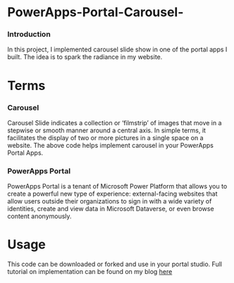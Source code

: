 # PowerApps-Portal-Carousel-
### Introduction
In this project, I implemented carousel slide show in one of the portal apps I built. The idea is to spark the radiance in my website.

# Terms
### Carousel
Carousel Slide indicates a collection or ‘filmstrip’ of images that move in a stepwise or smooth manner around a central axis. In simple terms, it facilitates the display of two or more pictures in a single space on a website.
The above code helps implement carousel in your PowerApps Portal Apps.

### PowerApps Portal
PowerApps Portal is a tenant of Microsoft Power Platform that allows you to create a powerful new type of experience: external-facing websites that allow users outside their organizations to sign in with a wide variety of identities, create and view data in Microsoft Dataverse, or even browse content anonymously.

# Usage
This code can be downloaded or forked and use in your portal studio. Full tutorial on implementation can be found on my blog [here](https://medium.com/@richardkadey/how-to-implement-carousel-in-power-apps-portal-e2214b010395)

